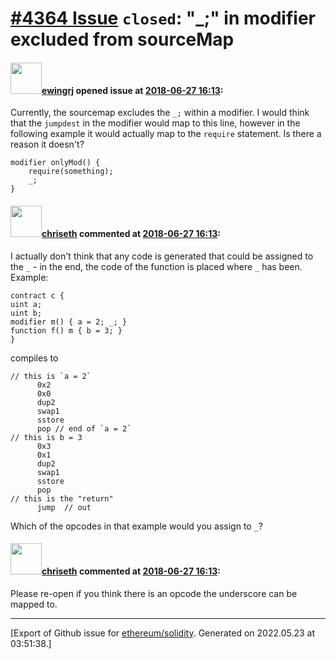 # [\#4364 Issue](https://github.com/ethereum/solidity/issues/4364) `closed`: "_;" in modifier excluded from sourceMap

#### <img src="https://avatars.githubusercontent.com/u/30963004?u=22451fd48a59b8815c0c623c29d0536726ebf854&v=4" width="50">[ewingrj](https://github.com/ewingrj) opened issue at [2018-06-27 16:13](https://github.com/ethereum/solidity/issues/4364):

Currently, the sourcemap excludes the `_;` within a modifier. I would think that the `jumpdest` in the modifier would map to this line, however in the following example it would actually map to the `require` statement. Is there a reason it doesn't?

```
modifier onlyMod() {
    require(something);
    _;
}
```

#### <img src="https://avatars.githubusercontent.com/u/9073706?v=4" width="50">[chriseth](https://github.com/chriseth) commented at [2018-06-27 16:13](https://github.com/ethereum/solidity/issues/4364#issuecomment-401321175):

I actually don't think that any code is generated that could be assigned to the `_` - in the end, the code of the function is placed where `_` has been. Example:

```
contract c {
uint a;
uint b;
modifier m() { a = 2; _; }
function f() m { b = 3; }
}
```
compiles to
```
// this is `a = 2`
      0x2
      0x0
      dup2
      swap1
      sstore
      pop // end of `a = 2`
// this is b = 3
      0x3
      0x1
      dup2
      swap1
      sstore
      pop
// this is the "return"
      jump	// out
```
Which of the opcodes in that example would you assign to `_`?

#### <img src="https://avatars.githubusercontent.com/u/9073706?v=4" width="50">[chriseth](https://github.com/chriseth) commented at [2018-06-27 16:13](https://github.com/ethereum/solidity/issues/4364#issuecomment-403825531):

Please re-open if you think there is an opcode the underscore can be mapped to.


-------------------------------------------------------------------------------



[Export of Github issue for [ethereum/solidity](https://github.com/ethereum/solidity). Generated on 2022.05.23 at 03:51:38.]
